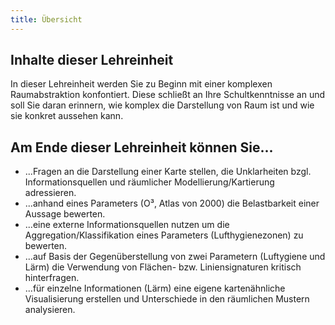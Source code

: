 ```yaml
---
title: Übersicht
---
```


## Inhalte dieser Lehreinheit

In dieser Lehreinheit werden Sie zu Beginn mit einer komplexen Raumabstraktion konfontiert. Diese schließt an Ihre Schultkenntnisse an und soll Sie daran erinnern, wie komplex die Darstellung von Raum ist und wie sie konkret aussehen kann.

## Am Ende dieser Lehreinheit können Sie...

<ul>
  <li> ...Fragen an die Darstellung einer Karte stellen, die Unklarheiten bzgl.
  Informationsquellen und räumlicher Modellierung/Kartierung adressieren. 
  </li>
  <li> ...anhand eines Parameters (O³, Atlas von 2000) die Belastbarkeit einer Aussage bewerten. 
  </li>
  <li> ...eine externe Informationsquellen nutzen um die Aggregation/Klassifikation eines Parameters (Lufthygienezonen) zu bewerten. 
  </li>
  <li> ...auf Basis der Gegenüberstellung von zwei Parametern (Luftygiene und Lärm) die Verwendung von Flächen- bzw. Liniensignaturen kritisch hinterfragen.     </li>
  <li> ...für einzelne Informationen (Lärm) eine eigene kartenähnliche Visualisierung erstellen und Unterschiede in den räumlichen Mustern analysieren.
  </li>
</ul>


